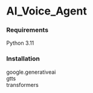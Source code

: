 # AI_Voice_Agent

### **Requirements**  
Python 3.11

### **Installation**  
google.generativeai  
gtts  
transformers  
